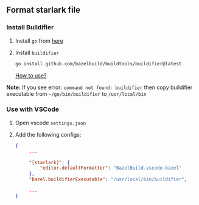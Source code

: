 ## Format starlark file

### Install Buildifier

1. Install `go` from [here](https://go.dev/doc/install)
2. Install `buildifier`

   ```bash
   go install github.com/bazelbuild/buildtools/buildifier@latest
   ```

   [How to use?](https://chromium.googlesource.com/external/github.com/bazelbuild/buildtools/+/HEAD/buildifier/README.md)

**Note:** If you see error: `command not found: buildifier` then copy buildifier executable from `~/go/bin/buildifier` to `/usr/local/bin`

### Use with VSCode

1. Open vscode `settings.json`
2. Add the following configs:

   ```json
   {
        ...

        "[starlark]": {
            "editor.defaultFormatter": "BazelBuild.vscode-bazel"
        },
        "bazel.buildifierExecutable": "/usr/local/bin/buildifier",

        ...
   }
   ```
